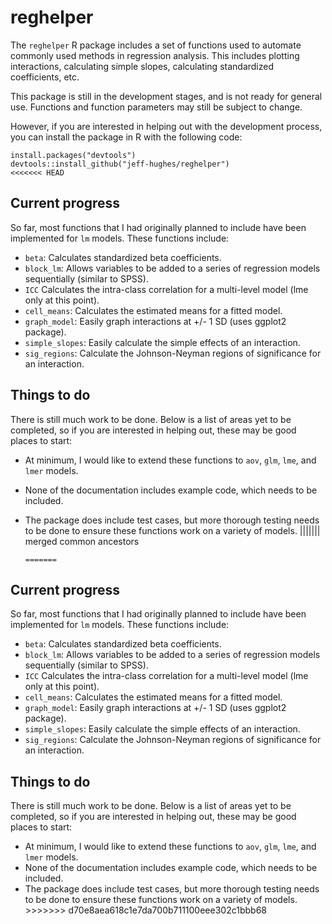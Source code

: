 <!-- README.md is generated from README.Rmd. Please edit that file -->


reghelper
=========

The `reghelper` R package includes a set of functions used to automate commonly used methods in regression analysis. This includes plotting interactions, calculating simple slopes, calculating standardized coefficients, etc.

This package is still in the development stages, and is not ready for general use. Functions and function parameters may still be subject to change.

However, if you are interested in helping out with the development process, you can install the package in R with the following code:

``` {.R}
install.packages("devtools")
devtools::install_github("jeff-hughes/reghelper")
<<<<<<< HEAD
```

Current progress
----------------

So far, most functions that I had originally planned to include have been implemented for `lm` models. These functions include:

-   `beta`: Calculates standardized beta coefficients.
-   `block_lm`: Allows variables to be added to a series of regression models sequentially (similar to SPSS).
-   `ICC` Calculates the intra-class correlation for a multi-level model (lme only at this point).
-   `cell_means`: Calculates the estimated means for a fitted model.
-   `graph_model`: Easily graph interactions at +/- 1 SD (uses ggplot2 package).
-   `simple_slopes`: Easily calculate the simple effects of an interaction.
-   `sig_regions`: Calculate the Johnson-Neyman regions of significance for an interaction.

Things to do
------------

There is still much work to be done. Below is a list of areas yet to be completed, so if you are interested in helping out, these may be good places to start:

-   At minimum, I would like to extend these functions to `aov`, `glm`, `lme`, and `lmer` models.
-   None of the documentation includes example code, which needs to be included.
-   The package does include test cases, but more thorough testing needs to be done to ensure these functions work on a variety of models. ||||||| merged common ancestors

        =======

Current progress
----------------

So far, most functions that I had originally planned to include have been implemented for `lm` models. These functions include:

-   `beta`: Calculates standardized beta coefficients.
-   `block_lm`: Allows variables to be added to a series of regression models sequentially (similar to SPSS).
-   `ICC` Calculates the intra-class correlation for a multi-level model (lme only at this point).
-   `cell_means`: Calculates the estimated means for a fitted model.
-   `graph_model`: Easily graph interactions at +/- 1 SD (uses ggplot2 package).
-   `simple_slopes`: Easily calculate the simple effects of an interaction.
-   `sig_regions`: Calculate the Johnson-Neyman regions of significance for an interaction.

Things to do
------------

There is still much work to be done. Below is a list of areas yet to be completed, so if you are interested in helping out, these may be good places to start:

-   At minimum, I would like to extend these functions to `aov`, `glm`, `lme`, and `lmer` models.
-   None of the documentation includes example code, which needs to be included.
-   The package does include test cases, but more thorough testing needs to be done to ensure these functions work on a variety of models. \>\>\>\>\>\>\> d70e8aea618c1e7da700b711100eee302c1bbb68
